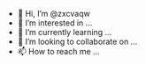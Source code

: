 - 👋 Hi, I’m @zxcvaqw
- 👀 I’m interested in ...
- 🌱 I’m currently learning ...
- 💞️ I’m looking to collaborate on ...
- 📫 How to reach me ...

<!---
zxcvaqw/zxcvaqw is a ✨ special ✨ repository because its `README.md` (this file) appears on your GitHub profile.
You can click the Preview link to take a look at your changes.
--->
